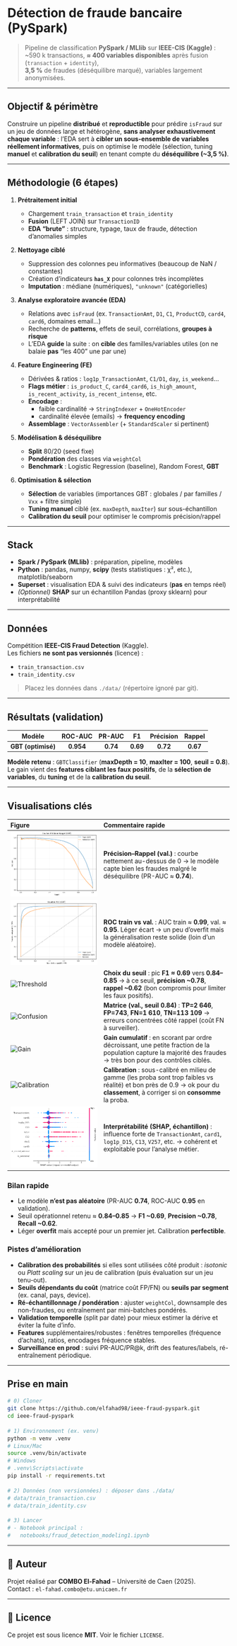 # Détection de fraude bancaire (PySpark)

> Pipeline de classification **PySpark / MLlib** sur **IEEE-CIS (Kaggle)** :  
> ~590 k transactions, **≈ 400 variables disponibles** après fusion (`transaction` + `identity`),  
> **3,5 %** de fraudes (déséquilibre marqué), variables largement anonymisées.

<!-- Optionnel : ajoute la capture si tu la poses dans docs/ -->
<!-- ![Dashboard Superset (aperçu)](docs/superset_hero.png) -->

---

##  Objectif & périmètre

Construire un pipeline **distribué** et **reproductible** pour prédire `isFraud` sur un jeu de données
large et hétérogène, **sans analyser exhaustivement chaque variable** : l’EDA sert à **cibler un
sous-ensemble de variables réellement informatives**, puis on optimise le modèle (sélection,
tuning **manuel** et **calibration du seuil**) en tenant compte du **déséquilibre (~3,5 %)**.

---

##  Méthodologie (6 étapes)

1) **Prétraitement initial**  
   - Chargement `train_transaction` et `train_identity`  
   - **Fusion** (LEFT JOIN) sur `TransactionID`  
   - **EDA “brute”** : structure, typage, taux de fraude, détection d’anomalies simples

2) **Nettoyage ciblé**  
   - Suppression des colonnes peu informatives (beaucoup de NaN / constantes)  
   - Création d’indicateurs **`has_X`** pour colonnes très incomplètes  
   - **Imputation** : médiane (numériques), `"unknown"` (catégorielles)

3) **Analyse exploratoire avancée (EDA)**  
   - Relations avec `isFraud` (ex. `TransactionAmt`, `D1`, `C1`, `ProductCD`, `card4`, `card6`, domaines email…)  
   - Recherche de **patterns**, effets de seuil, corrélations, **groupes à risque**  
   - L’EDA **guide** la suite : on **cible** des familles/variables utiles (on ne balaie **pas** “les 400” une par une)

4) **Feature Engineering (FE)**  
   - Dérivées & ratios : `log1p_TransactionAmt`, `C1/D1`, `day`, `is_weekend`…  
   - **Flags métier** : `is_product_C`, `card4_card6`, `is_high_amount`, `is_recent_activity`, `is_recent_intense`, etc.  
   - **Encodage** :  
     - faible cardinalité → `StringIndexer` + `OneHotEncoder`  
     - cardinalité élevée (emails) → **frequency encoding**  
   - **Assemblage** : `VectorAssembler` (+ `StandardScaler` si pertinent)

5) **Modélisation & déséquilibre**  
   - **Split** 80/20 (seed fixe)  
   - **Pondération** des classes via `weightCol`  
   - **Benchmark** : Logistic Regression (baseline), Random Forest, **GBT**

6) **Optimisation & sélection**  
   - **Sélection** de variables (importances GBT : globales / par familles / `Vxx` + filtre simple)  
   - **Tuning manuel** ciblé (ex. `maxDepth`, `maxIter`) sur sous-échantillon  
   - **Calibration du seuil** pour optimiser le compromis précision/rappel

---

##  Stack

- **Spark / PySpark (MLlib)** : préparation, pipeline, modèles  
- **Python** : pandas, numpy, **scipy** (tests statistiques : χ², etc.), matplotlib/seaborn  
- **Superset** : visualisation EDA & suivi des indicateurs (**pas** en temps réel)  
- *(Optionnel)* **SHAP** sur un échantillon Pandas (proxy sklearn) pour interprétabilité

---

##  Données

Compétition **IEEE-CIS Fraud Detection** (Kaggle).  
Les fichiers **ne sont pas versionnés** (licence) :
- `train_transaction.csv`
- `train_identity.csv`

> Placez les données dans `./data/` (répertoire ignoré par git).

---

##  Résultats (validation)

| Modèle            | ROC-AUC | PR-AUC | F1   | Précision | Rappel |
|-------------------|:------:|:-----:|:----:|:--------:|:------:|
| **GBT (optimisé)**| **0.954** | **0.74** | **0.69** | **0.72** | **0.67** |

**Modèle retenu** : `GBTClassifier` (**maxDepth = 10**, **maxIter = 100**, **seuil = 0.8**).  
Le gain vient des **features ciblant les faux positifs**, de la **sélection de variables**, du **tuning**
et de la **calibration du seuil**.

---

## Visualisations clés

| Figure | Commentaire rapide |
|:--|:--|
| ![PR curves](docs/screenshots/optirapp.png) | **Précision–Rappel (val.)** : courbe nettement au-dessus de 0 → le modèle capte bien les fraudes malgré le déséquilibre (PR-AUC ≈ **0.74**). |
| ![ROC curves](docs/screenshots/optiROC.png) | **ROC train vs val.** : AUC train ≈ **0.99**, val. ≈ **0.95**. Léger écart → un peu d’overfit mais la généralisation reste solide (loin d’un modèle aléatoire). |
| ![Threshold](docs/screenshots/Validation__GBT__threshold_curves.png) | **Choix du seuil** : pic **F1 ≈ 0.69** vers **0.84–0.85** → à ce seuil, **précision ~0.78**, **rappel ~0.62** (bon compromis pour limiter les faux positifs). |
| ![Confusion](docs/screenshots/Validation__GBT__confusion_matrix_t0.84.png) | **Matrice (val., seuil 0.84)** : **TP=2 646**, **FP=743**, **FN=1 610**, **TN=113 109** → erreurs concentrées côté rappel (coût FN à surveiller). |
| ![Gain](docs/screenshots/Validation__GBT__cumulative_gain.png) | **Gain cumulatif** : en scorant par ordre décroissant, une petite fraction de la population capture la majorité des fraudes → très bon pour des contrôles ciblés. |
| ![Calibration](docs/screenshots/Validation__GBT__calibration_curve.png) | **Calibration** : sous-calibré en milieu de gamme (les proba sont trop faibles vs réalité) et bon près de 0.9 → ok pour du **classement**, à corriger si on **consomme** la proba. |
| ![SHAP](docs/screenshots/shap.png) | **Interprétabilité (SHAP, échantillon)** : influence forte de `TransactionAmt`, `card1`, `log1p_D15`, `C13`, `V257`, etc. → cohérent et exploitable pour l’analyse métier. |

### Bilan rapide
- Le modèle **n’est pas aléatoire** (PR-AUC **0.74**, ROC-AUC **0.95** en validation).  
- Seuil opérationnel retenu ≈ **0.84–0.85** → **F1 ~0.69**, **Precision ~0.78**, **Recall ~0.62**.  
- Léger **overfit** mais accepté pour un premier jet. Calibration **perfectible**.

### Pistes d’amélioration
- **Calibration des probabilités** si elles sont utilisées côté produit : *isotonic* ou *Platt scaling* sur un jeu de calibration (puis évaluation sur un jeu tenu-out).
- **Seuils dépendants du coût** (matrice coût FP/FN) ou **seuils par segment** (ex. canal, pays, device).
- **Ré-échantillonnage / pondération** : ajuster `weightCol`, downsample des non-fraudes, ou entraînement par mini-batches pondérés.
- **Validation temporelle** (split par date) pour mieux estimer la dérive et éviter la fuite d’info.
- **Features** supplémentaires/robustes : fenêtres temporelles (fréquence d’achats), ratios, encodages fréquence stables.
- **Surveillance en prod** : suivi PR-AUC/PR@k, drift des features/labels, ré-entraînement périodique.


---


##  Prise en main

```bash
# 0) Cloner
git clone https://github.com/elfahad98/ieee-fraud-pyspark.git
cd ieee-fraud-pyspark

# 1) Environnement (ex. venv)
python -m venv .venv
# Linux/Mac
source .venv/bin/activate
# Windows
# .venv\Scripts\activate
pip install -r requirements.txt

# 2) Données (non versionnées) : déposer dans ./data/
# data/train_transaction.csv
# data/train_identity.csv

# 3) Lancer
# - Notebook principal :
#   notebooks/fraud_detection_modeling1.ipynb
```

---

## 👤 Auteur

Projet réalisé par **COMBO El-Fahad** – Université de Caen (2025).  
Contact : `el-fahad.combo@etu.unicaen.fr`

---

## 📄 Licence

Ce projet est sous licence **MIT**. Voir le fichier `LICENSE`.
